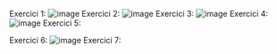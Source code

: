 Exercici 1:
![image](https://github.com/user-attachments/assets/2e58affa-f3ca-4359-94b8-235e857546e0)
Exercici 2:
![image](https://github.com/user-attachments/assets/62526ca4-5a09-48d0-a072-6d18098c230e)
Exercici 3:
![image](https://github.com/user-attachments/assets/1f35df71-b4d0-48dd-9ce7-0dc13c4279bc)
Exercici 4:
![image](https://github.com/user-attachments/assets/24df158e-8087-4ac7-866d-c05a9c586443)
Exercici 5:

Exercici 6:
![image](https://github.com/user-attachments/assets/d2cb1ca4-d2bc-4d1e-a0d3-107b544f2b63)
Exercici 7:
